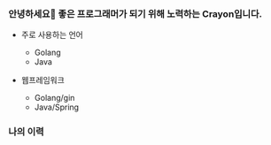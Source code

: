### 안녕하세요🐳 좋은 프로그래머가 되기 위해 노력하는 Crayon입니다.
* 주로 사용하는 언어
    * Golang
    * Java

* 웹프레임워크
    * Golang/gin
    * Java/Spring

### 나의 이력
